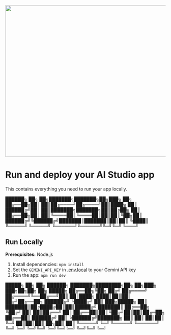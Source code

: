 <div align="center">
<img width="1200" height="475" alt="GHBanner" src="https://yt3.ggpht.com/j1fJCUu4PGnqcUnUVqYd-0bZuu1feRm9AYkjeX1RMZWSLV64vgvQqyrRcBV0THaILCGji_MAz5_2=s1536-rw-nd-v1" />
</div>

# Run and deploy your AI Studio app

This contains everything you need to run your app locally.

██████╗ ██╗   ██╗███████╗███████╗██╗███╗   ██╗
██╔══██╗██║   ██║██╔════╝██╔════╝██║████╗  ██║
██████╔╝██║   ██║███████╗███████╗██║██╔██╗ ██║
██╔══██╗██║   ██║╚════██║╚════██║██║██║╚██╗██║
██████╔╝╚██████╔╝███████║███████║██║██║ ╚████║
╚═════╝  ╚═════╝ ╚══════╝╚══════╝╚═╝╚═╝  ╚═══╝

## Run Locally

**Prerequisites:**  Node.js


1. Install dependencies:
   `npm install`
2. Set the `GEMINI_API_KEY` in [.env.local](.env.local) to your Gemini API key
3. Run the app:
   `npm run dev`



█████╗ ██╗   ██╗     ██████╗ ███████╗████████╗██╗  ██╗███╗   ███╗██╗██╗  ██╗ █████╗ 
██╔══██╗╚██╗ ██╔╝    ██╔════╝ ██╔════╝╚══██╔══╝██║  ██║████╗ ████║██║██║ ██╔╝██╔══██╗
██████╔╝ ╚████╔╝     ██║  ███╗█████╗     ██║   ███████║██╔████╔██║██║█████╔╝ ███████║
██╔══██╗  ╚██╔╝      ██║   ██║██╔══╝     ██║   ██╔══██║██║╚██╔╝██║██║██╔═██╗ ██╔══██║
██████╔╝   ██║       ╚██████╔╝███████╗   ██║   ██║  ██║██║ ╚═╝ ██║██║██║  ██╗██║  ██║
╚═════╝    ╚═╝        ╚═════╝ ╚══════╝   ╚═╝   ╚═╝  ╚═╝╚═╝     ╚═╝╚═╝╚═╝  ╚═╝╚═╝  ╚═╝
